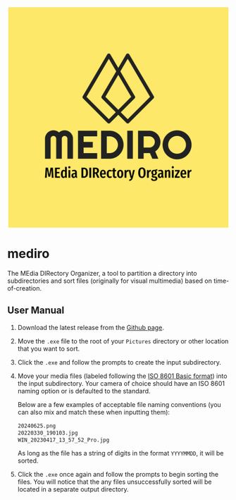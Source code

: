 <div align="center">
    <img src="images/logo-color.svg" width="500px" alt="Mediro Logo">
</div>

# mediro
The MEdia DIRectory Organizer, a tool to partition a directory into subdirectories and sort files (originally for visual multimedia) based on time-of-creation.

## User Manual

1. Download the latest release from the [Github page](https://github.com/jaq-lagnirac/mediro/releases).
2. Move the `.exe` file to the root of your `Pictures` directory or other location that you want to sort.
3. Click the `.exe` and follow the prompts to create the input subdirectory.
4. Move your media files (labeled following the [ISO 8601 Basic format](https://en.wikipedia.org/wiki/ISO_8601)) into the input subdirectory. Your camera of choice should have an ISO 8601 naming option or is defaulted to the standard.
    
    Below are a few examples of acceptable file naming conventions (you can also mix and match these when inputting them):
    ```
    20240625.png
    20220330_190103.jpg
    WIN_20230417_13_57_52_Pro.jpg
    ```
    As long as the file has a string of digits in the format `YYYYMMDD`, it will be sorted.
5. Click the `.exe` once again and follow the prompts to begin sorting the files. You will notice that the any files unsuccessfully sorted will be located in a separate output directory.